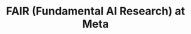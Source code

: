 ---
layout: page
title: FAIR (Fundamental AI Research) at Meta
type: time_table
importance: 2
category: research

contents:
  - title: Speech Generation
    year: 2023
    description:
      - Worked with Andros Tjanda
      - Worked on the Voicebox project, augmenting speech generation models with fine‐grained controllability under resource‐limited scenarios.
---